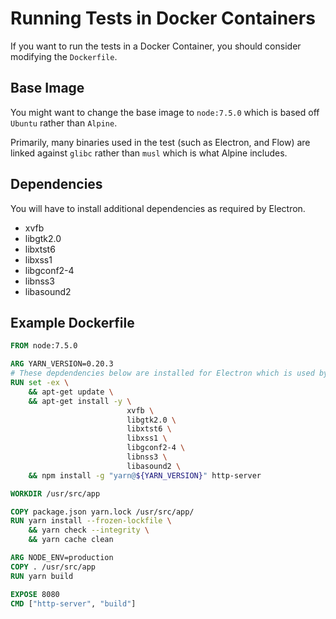 # Running Tests in Docker Containers
If you want to run the tests in a Docker Container, you should consider modifying the `Dockerfile`.

## Base Image
You might want to change the base image to `node:7.5.0` which is based off `Ubuntu` rather than `Alpine`.

Primarily, many binaries used in the test (such as Electron, and Flow) are linked against `glibc` rather than
`musl` which is what Alpine includes.

## Dependencies
You will have to install additional dependencies as required by Electron.

  - xvfb
  - libgtk2.0
  - libxtst6
  - libxss1
  - libgconf2-4
  - libnss3
  - libasound2

## Example Dockerfile

```dockerfile
FROM node:7.5.0

ARG YARN_VERSION=0.20.3
# These depdendencies below are installed for Electron which is used by Nightmare
RUN set -ex \
    && apt-get update \
    && apt-get install -y \
                          xvfb \
                          libgtk2.0 \
                          libxtst6 \
                          libxss1 \
                          libgconf2-4 \
                          libnss3 \
                          libasound2 \
    && npm install -g "yarn@${YARN_VERSION}" http-server

WORKDIR /usr/src/app

COPY package.json yarn.lock /usr/src/app/
RUN yarn install --frozen-lockfile \
    && yarn check --integrity \
    && yarn cache clean

ARG NODE_ENV=production
COPY . /usr/src/app
RUN yarn build

EXPOSE 8080
CMD ["http-server", "build"]
```
